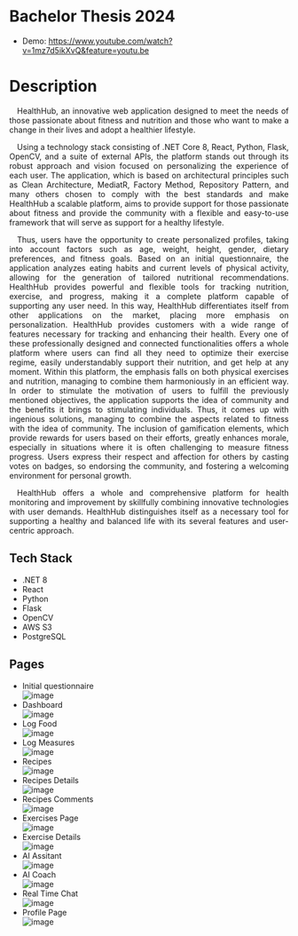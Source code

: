 # Bachelor Thesis 2024
-  Demo: https://www.youtube.com/watch?v=1mz7d5ikXvQ&feature=youtu.be
# Description
<div align="justify">
  <p>
  &emsp;HealthHub, an innovative web application designed to meet the needs
of those passionate about fitness and nutrition and those who want to make a change in their
lives and adopt a healthier lifestyle.
  </p>
  <p>
    &emsp;Using a technology stack consisting of .NET Core 8, React, Python, Flask, OpenCV,
and a suite of external APIs, the platform stands out through its robust approach and vision
focused on personalizing the experience of each user. The application, which is based on
architectural principles such as Clean Architecture, MediatR, Factory Method, Repository
Pattern, and many others chosen to comply with the best standards and make HealthHub a
scalable platform, aims to provide support for those passionate about fitness and provide the
community with a flexible and easy-to-use framework that will serve as support for a healthy
lifestyle.
  </p>
  <p>
    &emsp;Thus, users have the opportunity to create personalized profiles, taking into account
factors such as age, weight, height, gender, dietary preferences, and fitness goals. Based on
an initial questionnaire, the application analyzes eating habits and current levels of physical
activity, allowing for the generation of tailored nutritional recommendations. HealthHub
provides powerful and flexible tools for tracking nutrition, exercise, and progress, making it a
complete platform capable of supporting any user need. In this way, HealthHub differentiates
itself from other applications on the market, placing more emphasis on personalization.
HealthHub provides customers with a wide range of features necessary for tracking
and enhancing their health. Every one of these professionally designed and connected
functionalities offers a whole platform where users can find all they need to optimize their
exercise regime, easily understandably support their nutrition, and get help at any moment.
Within this platform, the emphasis falls on both physical exercises and nutrition,
managing to combine them harmoniously in an efficient way. In order to stimulate the
motivation of users to fulfill the previously mentioned objectives, the application supports the
idea of community and the benefits it brings to stimulating individuals. Thus, it comes up
with ingenious solutions, managing to combine the aspects related to fitness with the idea of
community. The inclusion of gamification elements, which provide rewards for users based
on their efforts, greatly enhances morale, especially in situations where it is often challenging
to measure fitness progress. Users express their respect and affection for others by casting
votes on badges, so endorsing the community, and fostering a welcoming environment for
personal growth.
  </p>
  <p>
    &emsp;HealthHub offers a whole and comprehensive platform for health monitoring and
improvement by skillfully combining innovative technologies with user demands. HealthHub
distinguishes itself as a necessary tool for supporting a healthy and balanced life with its
several features and user-centric approach.
  </p>
</div>

## Tech Stack
-  .NET 8
-  React
-  Python
-  Flask
-  OpenCV
-  AWS S3
-  PostgreSQL
  
## Pages
  -  Initial questionnaire <br />
![image](https://github.com/user-attachments/assets/9b1af551-90ce-4e30-975f-0547ebf053f1)
  -  Dashboard <br />
![image](https://github.com/user-attachments/assets/a7c6b9d0-c96f-4aa9-afde-a30376d4bafb)
  -  Log Food <br />
![image](https://github.com/user-attachments/assets/7d07c6d0-b01f-4b87-8909-575a98664918)
  - Log Measures <br />
![image](https://github.com/user-attachments/assets/42eb8ea4-c7e7-4940-b986-9f26dad939a9)
  - Recipes <br />
![image](https://github.com/user-attachments/assets/55f4ec44-052b-4b09-97b1-adc31b12654d)
  - Recipes Details <br />
![image](https://github.com/user-attachments/assets/873660c7-c761-49bf-b908-e3605db5e52b)
  - Recipes Comments <br />
![image](https://github.com/user-attachments/assets/f730f9b4-cf1b-4fce-9c35-0b5650397562)
  - Exercises Page <br />
![image](https://github.com/user-attachments/assets/bfb8b9d3-e609-40f8-ac6e-7e2b0466f66c)
  - Exercise Details <br />
![image](https://github.com/user-attachments/assets/fcd48bc9-936f-40f8-bdb7-eda4feb40f3f)
  - AI Assitant <br />
![image](https://github.com/user-attachments/assets/f7ac9d11-8371-4937-aae9-4b76335fb952)
  - AI Coach <br />
![image](https://github.com/user-attachments/assets/98ae8491-5a03-4aa2-9222-feaa80b9b833)
  - Real Time Chat <br />
![image](https://github.com/user-attachments/assets/6cc5414c-d127-47b8-b867-aff4bc102b62)
  - Profile Page <br />
![image](https://github.com/user-attachments/assets/e71fc637-f724-4d89-9263-e09d272769c1)














